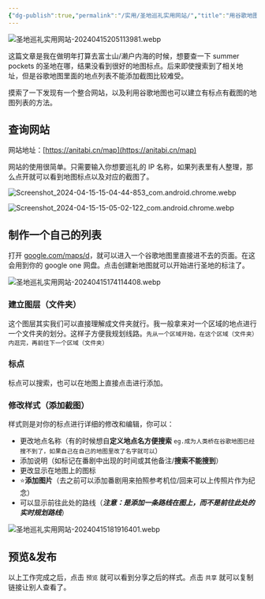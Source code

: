 ```yaml
---
{"dg-publish":true,"permalink":"/实用/圣地巡礼实用网站/","title":"用谷歌地图建立你自己的圣巡list","tags":["动漫"],"created":"2024-04-15 12:16"}
---
```



![圣地巡礼实用网站-20240415205113981.webp](/img/user/%E5%AE%9E%E7%94%A8/assets/%E5%9C%A3%E5%9C%B0%E5%B7%A1%E7%A4%BC%E5%AE%9E%E7%94%A8%E7%BD%91%E7%AB%99-20240415205113981.webp)

这篇文章是我在做明年打算去富士山/濑户内海的时候，想要查一下 summer pockets 的圣地在哪，结果没看到很好的地图标点。后来即使搜索到了相关地址，但是谷歌地图里面的地点列表不能添加截图比较难受。

摸索了一下发现有一个整合网站，以及利用谷歌地图也可以建立有标点有截图的地图列表的方法。

## 查询网站

网站地址：[https://anitabi.cn/map](https://anitabi.cn/map)

网站的使用很简单。只需要输入你想要巡礼的 IP 名称，如果列表里有人整理，那么点开就可以看到地图标点以及对应的截图了。

![Screenshot_2024-04-15-15-04-44-853_com.android.chrome.webp](/img/user/%E5%AE%9E%E7%94%A8/assets/Screenshot_2024-04-15-15-04-44-853_com.android.chrome.webp)

![Screenshot_2024-04-15-15-05-02-122_com.android.chrome.webp](/img/user/%E5%AE%9E%E7%94%A8/assets/Screenshot_2024-04-15-15-05-02-122_com.android.chrome.webp)

## 制作一个自己的列表

打开 [google.com/maps/d](https://www.google.com/maps/d/)，就可以进入一个谷歌地图里直接进不去的页面。在这会用到你的 google one 网盘。点击创建新地图就可以开始进行圣地的标注了。

![圣地巡礼实用网站-20240415174114408.webp](/img/user/%E5%AE%9E%E7%94%A8/assets/%E5%9C%A3%E5%9C%B0%E5%B7%A1%E7%A4%BC%E5%AE%9E%E7%94%A8%E7%BD%91%E7%AB%99-20240415174114408.webp)

### 建立图层（文件夹）

这个图层其实我们可以直接理解成文件夹就行。我一般拿来对一个区域的地点进行一个文件夹的划分。这样子方便我规划线路。`先从一个区域开始，在这个区域（文件夹）内逛完，再前往下一个区域（文件夹）`

### 标点

标点可以搜索，也可以在地图上直接点击进行添加。

### 修改样式（添加截图）

样式则是对你的标点进行详细的修改和编辑，你可以：

- 更改地点名称（有的时候想自**定义地点名方便搜索** `eg.成为人类桥在谷歌地图已经搜不到了，如果自己在自己的地图里改了名字就可以`）
- 添加说明（如标记在番剧中出现的时间或其他备注/**搜索不能搜到**）
- 更改显示在地图上的图标
- ⭐**添加图片**（去之前可以添加番剧用来拍照参考机位/回来可以上传照片作为纪念）
- 可以显示前往此处的路线（**_注意：是添加一条路线在图上，而不是前往此处的实时规划路线_**）

![圣地巡礼实用网站-20240415181916401.webp](/img/user/%E5%AE%9E%E7%94%A8/assets/%E5%9C%A3%E5%9C%B0%E5%B7%A1%E7%A4%BC%E5%AE%9E%E7%94%A8%E7%BD%91%E7%AB%99-20240415181916401.webp)

## 预览&发布

以上工作完成之后，点击 `预览` 就可以看到分享之后的样式。点击 `共享` 就可以复制链接让别人查看了。
